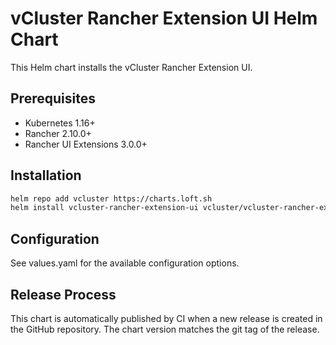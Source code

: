# vCluster Rancher Extension UI Helm Chart

This Helm chart installs the vCluster Rancher Extension UI.

## Prerequisites

- Kubernetes 1.16+
- Rancher 2.10.0+
- Rancher UI Extensions 3.0.0+

## Installation

```bash
helm repo add vcluster https://charts.loft.sh
helm install vcluster-rancher-extension-ui vcluster/vcluster-rancher-extension-ui
```

## Configuration

See values.yaml for the available configuration options.

## Release Process

This chart is automatically published by CI when a new release is created in the GitHub repository. The chart version matches the git tag of the release.